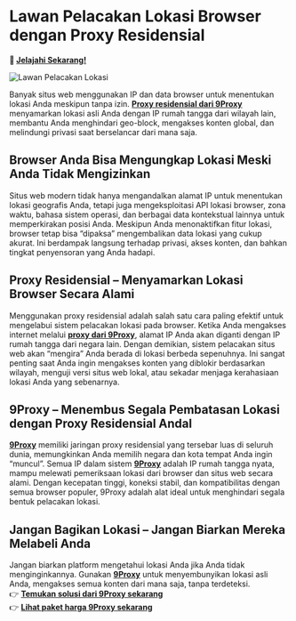 # Lawan Pelacakan Lokasi Browser dengan Proxy Residensial  
**🌱 [Jelajahi Sekarang!](https://9proxyofficial.short.gy/github-pricing-nathan275)**

![Lawan Pelacakan Lokasi](https://www.ivisitorlog.com/wp-content/uploads/2022/03/Values-Manage-Visitor-Effortlessly-.png)

Banyak situs web menggunakan IP dan data browser untuk menentukan lokasi Anda meskipun tanpa izin. **[Proxy residensial dari 9Proxy](https://9proxyofficial.short.gy/github-homepage-nathan275)** menyamarkan lokasi asli Anda dengan IP rumah tangga dari wilayah lain, membantu Anda menghindari geo-block, mengakses konten global, dan melindungi privasi saat berselancar dari mana saja.

## Browser Anda Bisa Mengungkap Lokasi Meski Anda Tidak Mengizinkan  
Situs web modern tidak hanya mengandalkan alamat IP untuk menentukan lokasi geografis Anda, tetapi juga mengeksploitasi API lokasi browser, zona waktu, bahasa sistem operasi, dan berbagai data kontekstual lainnya untuk memperkirakan posisi Anda. Meskipun Anda menonaktifkan fitur lokasi, browser tetap bisa “dipaksa” mengembalikan data lokasi yang cukup akurat. Ini berdampak langsung terhadap privasi, akses konten, dan bahkan tingkat penyensoran yang Anda hadapi.

## Proxy Residensial – Menyamarkan Lokasi Browser Secara Alami  
Menggunakan proxy residensial adalah salah satu cara paling efektif untuk mengelabui sistem pelacakan lokasi pada browser. Ketika Anda mengakses internet melalui **[proxy dari 9Proxy](https://9proxyofficial.short.gy/github-homepage-nathan275)**, alamat IP Anda akan diganti dengan IP rumah tangga dari negara lain. Dengan demikian, sistem pelacakan situs web akan “mengira” Anda berada di lokasi berbeda sepenuhnya. Ini sangat penting saat Anda ingin mengakses konten yang diblokir berdasarkan wilayah, menguji versi situs web lokal, atau sekadar menjaga kerahasiaan lokasi Anda yang sebenarnya.

## 9Proxy – Menembus Segala Pembatasan Lokasi dengan Proxy Residensial Andal  
**[9Proxy](https://9proxyofficial.short.gy/github-homepage-nathan275)** memiliki jaringan proxy residensial yang tersebar luas di seluruh dunia, memungkinkan Anda memilih negara dan kota tempat Anda ingin “muncul”. Semua IP dalam sistem **[9Proxy](https://9proxyofficial.short.gy/github-homepage-nathan275)** adalah IP rumah tangga nyata, mampu melewati pemeriksaan lokasi dari browser dan situs web secara alami. Dengan kecepatan tinggi, koneksi stabil, dan kompatibilitas dengan semua browser populer, 9Proxy adalah alat ideal untuk menghindari segala bentuk pelacakan lokasi.

## Jangan Bagikan Lokasi – Jangan Biarkan Mereka Melabeli Anda  
Jangan biarkan platform mengetahui lokasi Anda jika Anda tidak menginginkannya. Gunakan **[9Proxy](https://9proxyofficial.short.gy/github-homepage-nathan275)** untuk menyembunyikan lokasi asli Anda, mengakses semua konten dari mana saja, tanpa terdeteksi.  
👉 **[Temukan solusi dari 9Proxy sekarang](https://9proxyofficial.short.gy/github-pricing-nathan275)**  
👉 **[Lihat paket harga 9Proxy sekarang](https://9proxyofficial.short.gy/github-pricing-nathan275)**
